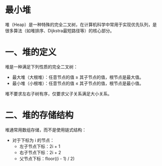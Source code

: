 # 最小堆

堆（Heap）是一种特殊的完全二叉树，在计算机科学中常用于实现优先队列，是很多算法（如堆排序、Dijkstra最短路径等）的核心部分。

# 一、堆的定义

堆是一种满足下列性质的完全二叉树：

- 最大堆（大根堆）：任意节点的值 ≥ 其子节点的值，根节点是最大值。
- 最小堆（小根堆）：任意节点的值 ≤ 其子节点的值，根节点是最小值。

堆不要求左右子树有序，仅要求父子关系满足大小关系。

# 二、堆的存储结构

堆通常用数组存储，而不是使用链式结构：

- 对于下标为 i 的节点：
  - 左子节点下标：2i + 1
  - 右子节点下标：2i + 2
  - 父节点下标：floor((i - 1) / 2)
